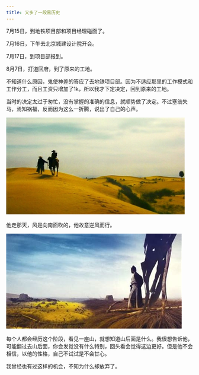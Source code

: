```yaml
---
title: 又多了一段黑历史
---
```


7月15日，到地铁项目部和项目经理碰面了。

7月16日，下午去北京城建设计院开会。

7月17日，到项目部报到。

8月7日，打道回府，到了原来的工地。

不知道什么原因，鬼使神差的答应了去地铁项目部。因为不适应那里的工作模式和工作分工，而且工资只增加了1k，所以我才下定决定，回到原来的工地。

当时的决定太过于匆忙，没有掌握的准确的信息，就顺势做了决定。不过塞翁失马，焉知祸福，反而因为这么一折腾，说出了自己的心声。


<img src="/images/20180807/go.png">

他走那天，风是向南面吹的，他故意逆风而行。


<img src="/images/20180807/back.jpg">

每个人都会经历这个阶段，看见一座山，就想知道山后面是什么。我很想告诉他，可能翻过去山后面，你会发觉没有什么特别，回头看会觉得这边更好。但是他不会相信，以他的性格，自己不试试是不会甘心。 

我曾经也有过这样的机会，不知为什么却放弃了。 